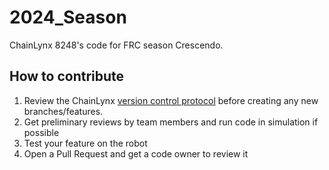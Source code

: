 # 2024_Season
ChainLynx 8248's code for FRC season Crescendo.

## How to contribute
1. Review the ChainLynx [version control protocol](https://docs.google.com/document/d/10GD4STW2zy4QXOs9LaycuV0hquJWVFU1Jdk_vsisjoo/edit) before creating any new branches/features.
2. Get preliminary reviews by team members and run code in simulation if possible
3. Test your feature on the robot
4. Open a Pull Request and get a code owner to review it
